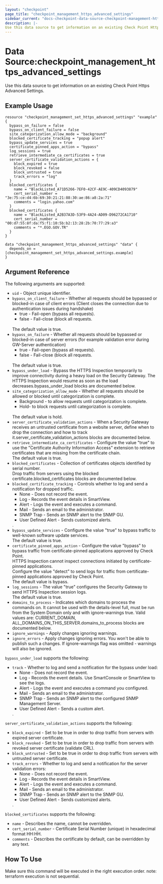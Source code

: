 ```yaml
---
layout: "checkpoint"
page_title: "checkpoint_management_https_advanced_settings"
sidebar_current: "docs-checkpoint-data-source-checkpoint-management-https-advanced-settings"
description: |-
Use this data source to get information on an existing Check Point Https Advanced Settings.
---
```


# Data Source:checkpoint_management_https_advanced_settings

Use this data source to get information on an existing Check Point Https Advanced Settings.

## Example Usage


```hcl
resource "checkpoint_management_set_https_advanced_settings" "example" {
  bypass_on_failure = false
  bypass_on_client_failure = false
  site_categorization_allow_mode = "background"
  blocked_certificate_tracking = "popup alert"
  bypass_update_services = true
  certificate_pinned_apps_action = "bypass"
  log_sessions = true
  retrieve_intermediate_ca_certificates = true
  server_certificate_validation_actions = {
    block_expired = true
    block_revoked = false
    block_untrusted = true
    track_errors = "log"
  }
  blocked_certificates {
    name = "BlackListed_A71D5266-7EF0-42CF-AE9C-409CD4093879"
    cert_serial_number = "3e:75:ce:d4:6b:69:30:21:21:88:30:ae:86:a8:2a:71"
    comments = "login.yahoo.com"
  }
  blocked_certificates {
    name = "BlackListed_A2B37A3D-53F9-4A24-AD09-D96272CA1710"
    cert_serial_number = "00:d7:55:8f:da:f5:f1:10:5b:b2:13:28:2b:70:77:29:a3"
    comments = "*.EGO.GOV.TR"
  }
}

data "checkpoint_management_https_advanced_settings" "data" {
  depends_on = [checkpoint_management_set_https_advanced_settings.example]
}
```

## Argument Reference

The following arguments are supported:
* `uid` -  Object unique identifier.
* `bypass_on_client_failure` -  Whether all requests should be bypassed or blocked-in case of client errors (Client closes the connection due to authentication issues during handshake)<br><ul style="list-style-type:square"><li>true - Fail-open (bypass all requests).</li><li>false - Fail-close (block all requests.</li></ul><br>The default value is true. 
* `bypass_on_failure` -  Whether all requests should be bypassed or blocked-in case of server errors (for example validation error during GW-Server authentication)<br><ul style="list-style-type:square"><li>true - Fail-open (bypass all requests).</li><li>false - Fail-close (block all requests.</li></ul><br>The default value is true. 
* `bypass_under_load` -  Bypass the HTTPS Inspection temporarily to improve connectivity during a heavy load on the Security Gateway. The HTTPS Inspection would resume as soon as the load decreases.bypass_under_load blocks are documented below.
* `site_categorization_allow_mode` - Whether all requests should be allowed or blocked until categorization is complete.<br><ul style="list-style-type:square"><li>Background - to allow requests until categorization is complete.</li><li>Hold- to block requests until categorization is complete.</li></ul><br>The default value is hold. 
* `server_certificate_validation_actions` - When a Security Gateway receives an untrusted certificate from a website server, define when to drop the connection and how to track it.server_certificate_validation_actions blocks are documented below.
* `retrieve_intermediate_ca_certificates` -  Configure the value "true" to use the "Certificate Authority Information Access" extension to retrieve certificates that are missing from the certificate chain.<br>The default value is true. 
* `blocked_certificates` -  Collection of certificates objects identified by serial number.<br>Drop traffic from servers using the blocked certificate.blocked_certificates blocks are documented below.
* `blocked_certificate_tracking` -  Controls whether to log and send a notification for dropped traffic.<br><ul style="list-style-type:square"><li>None - Does not record the event.</li><li>Log - Records the event details in SmartView.</li><li>Alert - Logs the event and executes a command.</li><li>Mail - Sends an email to the administrator.</li><li>SNMP Trap - Sends an SNMP alert to the SNMP GU.</li><li>User Defined Alert - Sends customized alerts.</li></ul>. 
* `bypass_update_services` -  Configure the value "true" to bypass traffic to well-known software update services.<br>The default value is true. 
* `certificate_pinned_apps_action` -  Configure the value "bypass" to bypass traffic from certificate-pinned applications approved by Check Point.<br>HTTPS Inspection cannot inspect connections initiated by certificate-pinned applications.<br>Configure the value "detect" to send logs for traffic from certificate-pinned applications approved by Check Point.<br>The default value is bypass. 
* `log_sessions` -  The value "true" configures the Security Gateway to send HTTPS Inspection session logs.<br>The default value is true. 
* `domains_to_process` -  Indicates which domains to process the commands on. It cannot be used with the details-level full, must be run from the System Domain only and with ignore-warnings true. Valid values are: CURRENT_DOMAIN, ALL_DOMAINS_ON_THIS_SERVER.domains_to_process blocks are documented below.
* `ignore_warnings` -  Apply changes ignoring warnings. 
* `ignore_errors` -  Apply changes ignoring errors. You won't be able to publish such a changes. If ignore-warnings flag was omitted - warnings will also be ignored. 


`bypass_under_load` supports the following:

* `track` -  Whether to log and send a notification for the bypass under load:<ul style="list-style-type:square"><li>None - Does not record the event.</li><li>Log - Records the event details. Use SmartConsole or SmartView to see the logs.</li><li>Alert - Logs the event and executes a command you configured.</li><li>Mail - Sends an email to the administrator.</li><li>SNMP Trap - Sends an SNMP alert to the configured SNMP Management Server.</li><li>User Defined Alert - Sends a custom alert.</li></ul>. 


`server_certificate_validation_actions` supports the following:

* `block_expired` - Set to be true in order to drop traffic from servers with expired server certificate. 
* `block_revoked` -  Set to be true in order to drop traffic from servers with revoked server certificate (validate CRL). 
* `block_untrusted` -  Set to be true in order to drop traffic from servers with untrusted server certificate. 
* `track_errors` -  Whether to log and send a notification for the server validation errors:<br><ul style="list-style-type:square"><li>None - Does not record the event.</li><li>Log - Records the event details in SmartView.</li><li>Alert - Logs the event and executes a command.</li><li>Mail - Sends an email to the administrator.</li><li>SNMP Trap - Sends an SNMP alert to the SNMP GU.</li><li>User Defined Alert - Sends customized alerts.</li></ul>. 


`blocked_certificates` supports the following:

* `name` -  Describes the name, cannot be overridden. 
* `cert_serial_number` -  Certificate Serial Number (unique) in hexadecimal format HH:HH. 
* `comments` -  Describes the certificate by default, can be overridden by any text. 


## How To Use
Make sure this command will be executed in the right execution order. 
note: terraform execution is not sequential.  

